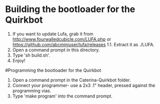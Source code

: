 # Building the bootloader for the Quirkbot

1. If you want to update Lufa, grab it from http://www.fourwalledcubicle.com/LUFA.php or  https://github.com/abcminiuser/lufa/releases
1.1. Extract it as ./LUFA.
2. Open a command prompt in this directory.
3. Type 'sh build.sh'.
4. Enjoy!

#Programming the bootloader for the Quirkbot

1. Open a command prompt in the Caterina-Quirkbot folder.
2. Connect your programmer- use a 2x3 .1" header, pressed against the programming vias.
3. Type 'make program' into the command prompt.